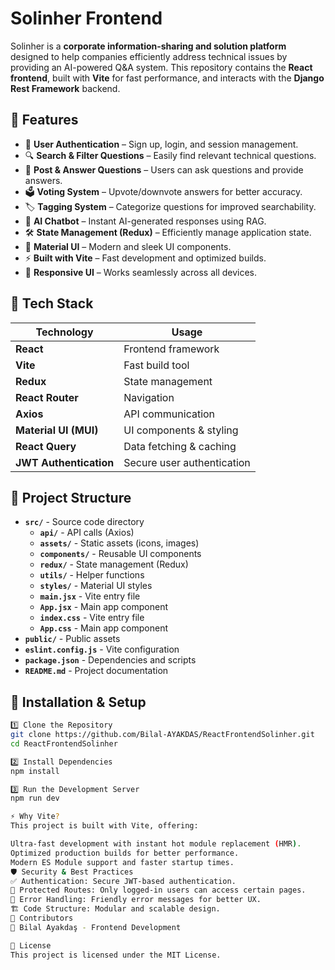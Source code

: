 # Solinher Frontend

Solinher is a **corporate information-sharing and solution platform** designed to help companies efficiently address technical issues by providing an AI-powered Q&A system. This repository contains the **React frontend**, built with **Vite** for fast performance, and interacts with the **Django Rest Framework** backend.

## 📌 Features

- 🌟 **User Authentication** – Sign up, login, and session management.
- 🔍 **Search & Filter Questions** – Easily find relevant technical questions.
- 💬 **Post & Answer Questions** – Users can ask questions and provide answers.
- 🗳 **Voting System** – Upvote/downvote answers for better accuracy.
- 🏷 **Tagging System** – Categorize questions for improved searchability.
- 🤖 **AI Chatbot** – Instant AI-generated responses using RAG.
- 🛠 **State Management (Redux)** – Efficiently manage application state.
- 🎨 **Material UI** – Modern and sleek UI components.
- ⚡ **Built with Vite** – Fast development and optimized builds.
- 📱 **Responsive UI** – Works seamlessly across all devices.

## 🚀 Tech Stack

| Technology | Usage |
|------------|-------|
| **React** | Frontend framework |
| **Vite** | Fast build tool |
| **Redux** | State management |
| **React Router** | Navigation |
| **Axios** | API communication |
| **Material UI (MUI)** | UI components & styling |
| **React Query** | Data fetching & caching |
| **JWT Authentication** | Secure user authentication |


## 📂 Project Structure

- **`src/`** - Source code directory
  - **`api/`** - API calls (Axios)
  - **`assets/`** - Static assets (icons, images)
  - **`components/`** - Reusable UI components
  - **`redux/`** - State management (Redux)
  - **`utils/`** - Helper functions
  - **`styles/`** - Material UI styles
  - **`main.jsx`** - Vite entry file
  - **`App.jsx`** - Main app component
  - **`index.css`** - Vite entry file
  - **`App.css`** - Main app component
- **`public/`** - Public assets
- **`eslint.config.js`** - Vite configuration
- **`package.json`** - Dependencies and scripts
- **`README.md`** - Project documentation


## 📜 Installation & Setup

```sh
1️⃣ Clone the Repository
git clone https://github.com/Bilal-AYAKDAS/ReactFrontendSolinher.git
cd ReactFrontendSolinher

2️⃣ Install Dependencies
npm install

3️⃣ Run the Development Server
npm run dev

⚡ Why Vite?
This project is built with Vite, offering:

Ultra-fast development with instant hot module replacement (HMR).
Optimized production builds for better performance.
Modern ES Module support and faster startup times.
🛡 Security & Best Practices
✅ Authentication: Secure JWT-based authentication.
🔐 Protected Routes: Only logged-in users can access certain pages.
📜 Error Handling: Friendly error messages for better UX.
🏗 Code Structure: Modular and scalable design.
🤝 Contributors
👤 Bilal Ayakdaş - Frontend Development

📜 License
This project is licensed under the MIT License.
